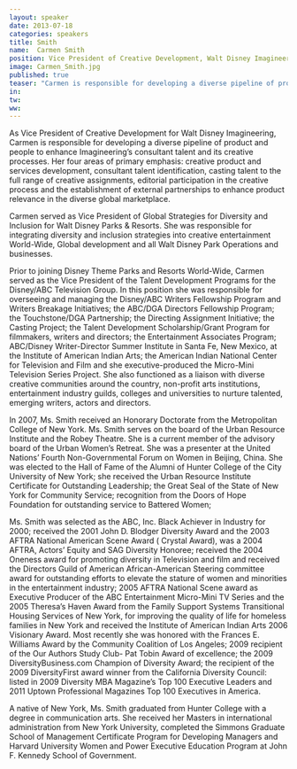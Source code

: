 ```yaml
---
layout: speaker
date: 2013-07-18
categories: speakers
title: Smith
name:  Carmen Smith
position: Vice President of Creative Development, Walt Disney Imagineering
image: Carmen_Smith.jpg
published: true
teaser: "Carmen is responsible for developing a diverse pipeline of product and people to enhance Imagineering’s consultant talent and its creative processes."
in:
tw: 
ww:
---
```

As Vice President of Creative Development for Walt Disney Imagineering, Carmen is responsible for developing a diverse pipeline of product and people to enhance Imagineering’s consultant talent and its creative processes.  Her four areas of primary emphasis: creative product and services development, consultant talent identification, casting talent to the full range of creative assignments, editorial participation in the creative process and the establishment of external partnerships to enhance product relevance in the diverse global marketplace.
 
Carmen served as Vice President of Global Strategies for Diversity and Inclusion for Walt Disney Parks & Resorts. She was responsible for integrating diversity and inclusion strategies into creative entertainment World-Wide, Global development and all Walt Disney Park Operations and businesses. 
 
Prior to joining Disney Theme Parks and Resorts World-Wide, Carmen served as the Vice President of the Talent Development Programs for the Disney/ABC Television Group. In this position she was responsible for overseeing and managing the Disney/ABC Writers Fellowship Program and Writers Breakage Initiatives; the ABC/DGA Directors Fellowship Program; the Touchstone/DGA Partnership; the Directing Assignment Initiative; the Casting Project; the Talent Development Scholarship/Grant Program for filmmakers, writers and directors; the Entertainment Associates Program; ABC/Disney Writer-Director Summer Institute in Santa Fe, New Mexico, at the Institute of American Indian Arts; the American Indian National Center for Television and Film and she executive-produced the Micro-Mini Television Series Project. She also functioned as a liaison with diverse creative communities around the country, non-profit arts institutions, entertainment industry guilds, colleges and universities to nurture talented, emerging writers, actors and directors.

In 2007, Ms. Smith received an Honorary Doctorate from the Metropolitan College of New York. Ms. Smith serves on the board of the Urban Resource Institute and the Robey Theatre. She is a current member of the advisory board of the Urban Women’s Retreat. She was a presenter at the United Nations’ Fourth Non-Governmental Forum on Women in Beijing, China. She was elected to the Hall of Fame of the Alumni of Hunter College of the City University of New York; she received the Urban Resource Institute Certificate for Outstanding Leadership; the Great Seal of the State of New York for Community Service; recognition from the Doors of Hope Foundation for outstanding service to Battered Women; 

Ms. Smith was selected as the ABC, Inc. Black Achiever in Industry for 2000; received the 2001 John D. Blodger Diversity Award and the 2003 AFTRA National American Scene Award ( Crystal Award), was a 2004 AFTRA, Actors’ Equity and SAG Diversity Honoree; received the 2004 Oneness award for promoting diversity in Television and film  and received the Directors Guild of American African-American Steering committee award for outstanding efforts to elevate the stature of women and minorities in the entertainment industry; 2005 AFTRA National Scene award as Executive Producer of the ABC Entertainment Micro-Mini TV Series and the 2005 Theresa’s Haven Award from the Family Support Systems Transitional Housing Services of New York, for improving the quality of life for homeless families in New York and received the Institute of American Indian Arts 2006 Visionary Award.  Most recently she was honored with the Frances E. Williams Award by the Community Coalition of Los Angeles; 2009 recipient of the Our Authors Study Club- Pat Tobin Award of excellence; the 2009 DiversityBusiness.com Champion of Diversity Award; the recipient of the 2009 DiversityFirst award winner from the California Diversity Council: listed in 2009 Diversity MBA Magazine’s Top 100 Executive Leaders and 2011 Uptown Professional Magazines Top 100 Executives in America.

A native of New York, Ms. Smith graduated from Hunter College with a degree in communication arts. She received her Masters in international administration from New York University, completed the Simmons Graduate School of Management Certificate Program for Developing Managers and Harvard University Women and Power Executive Education Program at John F. Kennedy School of Government. 


